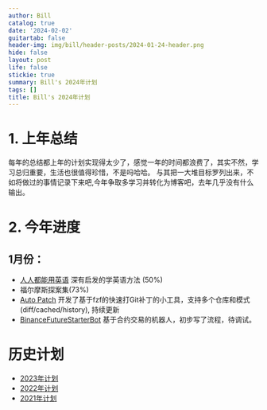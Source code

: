 ```yaml
---
author: Bill
catalog: true
date: '2024-02-02'
guitartab: false
header-img: img/bill/header-posts/2024-01-24-header.png
hide: false
layout: post
life: false
stickie: true
summary: Bill's 2024年计划
tags: []
title: Bill's 2024年计划
---
```

# 1. 上年总结

每年的总结都上年的计划实现得太少了，感觉一年的时间都浪费了，其实不然，学习总归重要，生活也很值得珍惜，不是吗哈哈。
与其把一大堆目标罗列出来，不如将做过的事情记录下来吧,今年争取多学习并转化为博客吧，去年几乎没有什么输出。

# 2. 今年进度

## 1月份：



*   [人人都能用英语](https://github.com/xiaolai/everyone-can-use-english) 深有启发的学英语方法 (50%)
*   福尔摩斯探案集(73%)
*   [Auto Patch](https://github.com/ProgrammerBill/auto_patch)  开发了基于fzf的快速打Git补丁的小工具，支持多个仓库和模式(diff/cached/history), 持续更新
*   [BinanceFutureStarterBot](https://github.com/ProgrammerBill/BinanceFutureStarterBot)  基于合约交易的机器人，初步写了流程，待调试。

# 历史计划

*   [2023年计划](https://www.cjcbill.com/2023/01/05/plan/)
*   [2022年计划](http://www.cjcbill.com/2022/04/10/plan)
*   [2021年计划](http://www.cjcbill.com/2021/02/09/plan/)

